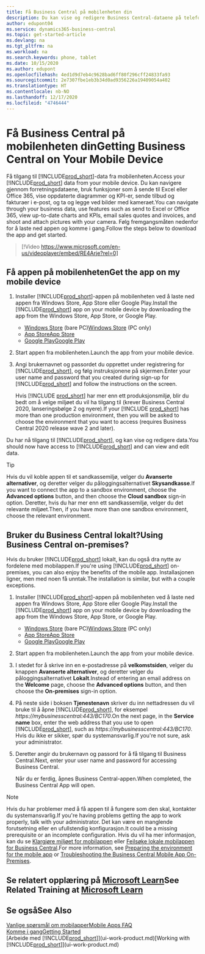 ```yaml
---
title: Få Business Central på mobilenheten din
description: Du kan vise og redigere Business Central-dataene på telefonen eller nettbrettet.
author: edupont04
ms.service: dynamics365-business-central
ms.topic: get-started-article
ms.devlang: na
ms.tgt_pltfrm: na
ms.workload: na
ms.search.keywords: phone, tablet
ms.date: 10/15/2020
ms.author: edupont
ms.openlocfilehash: 4ed1d9d7eb4c9628bad6ff80f296cff24833fa93
ms.sourcegitcommit: 2e7307fbe1eb3b34d0ad9356226a19409054a402
ms.translationtype: HT
ms.contentlocale: nb-NO
ms.lasthandoff: 12/17/2020
ms.locfileid: "4746444"
---
```

# <a name="getting-business-central-on-your-mobile-device"></a><span data-ttu-id="5ea6d-103">Få Business Central på mobilenheten din</span><span class="sxs-lookup"><span data-stu-id="5ea6d-103">Getting Business Central on Your Mobile Device</span></span>

<span data-ttu-id="5ea6d-104">Få tilgang til [!INCLUDE[prod_short](includes/prod_short.md)]-data fra mobilenheten.</span><span class="sxs-lookup"><span data-stu-id="5ea6d-104">Access your [!INCLUDE[prod_short](includes/prod_short.md)] data from your mobile device.</span></span> <span data-ttu-id="5ea6d-105">Du kan navigere gjennom forretningsdataene, bruk funksjoner som å sende til Excel eller Office 365, vise oppdaterte diagrammer og KPI-er, sende tilbud og fakturaer i e-post, og ta og legge ved bilder med kameraet.</span><span class="sxs-lookup"><span data-stu-id="5ea6d-105">You can navigate through your business data, use features such as send to Excel or Office 365, view up-to-date charts and KPIs, email sales quotes and invoices, and shoot and attach pictures with your camera.</span></span> <span data-ttu-id="5ea6d-106">Følg fremgangsmåten nedenfor for å laste ned appen og komme i gang.</span><span class="sxs-lookup"><span data-stu-id="5ea6d-106">Follow the steps below to download the app and get started.</span></span>

> [!Video https://www.microsoft.com/en-us/videoplayer/embed/RE4Arje?rel=0]

## <a name="get-the-app-on-my-mobile-device"></a><span data-ttu-id="5ea6d-107">Få appen på mobilenheten</span><span class="sxs-lookup"><span data-stu-id="5ea6d-107">Get the app on my mobile device</span></span>

1. <span data-ttu-id="5ea6d-108">Installer [!INCLUDE[prod_short](includes/prod_short.md)]-appen på mobilenheten ved å laste ned appen fra Windows Store, App Store eller Google Play.</span><span class="sxs-lookup"><span data-stu-id="5ea6d-108">Install the [!INCLUDE[prod_short](includes/prod_short.md)] app on your mobile device by downloading the app from the Windows Store, App Store, or Google Play.</span></span>  

   - <span data-ttu-id="5ea6d-109">[Windows Store](https://go.microsoft.com/fwlink/?LinkId=734848) (bare PC)</span><span class="sxs-lookup"><span data-stu-id="5ea6d-109">[Windows Store](https://go.microsoft.com/fwlink/?LinkId=734848) (PC only)</span></span>
   - [<span data-ttu-id="5ea6d-110">App Store</span><span class="sxs-lookup"><span data-stu-id="5ea6d-110">App Store</span></span>](https://go.microsoft.com/fwlink/?LinkId=734847)
   - [<span data-ttu-id="5ea6d-111">Google Play</span><span class="sxs-lookup"><span data-stu-id="5ea6d-111">Google Play</span></span>](https://go.microsoft.com/fwlink/?LinkId=734849)
2. <span data-ttu-id="5ea6d-112">Start appen fra mobilenheten.</span><span class="sxs-lookup"><span data-stu-id="5ea6d-112">Launch the app from your mobile device.</span></span>
3. <span data-ttu-id="5ea6d-113">Angi brukernavnet og passordet du opprettet under registrering for [!INCLUDE[prod_short](includes/prod_short.md)], og følg instruksjonene på skjermen.</span><span class="sxs-lookup"><span data-stu-id="5ea6d-113">Enter your user name and password that you created during sign-up for [!INCLUDE[prod_short](includes/prod_short.md)] and follow the instructions on the screen.</span></span>

    <span data-ttu-id="5ea6d-114">Hvis [!INCLUDE [prod_short](includes/prod_short.md)] har mer enn ett produksjonsmiljø, blir du bedt om å velge miljøet du vil ha tilgang til (krever Business Central 2020, lanseringsbølge 2 og nyere).</span><span class="sxs-lookup"><span data-stu-id="5ea6d-114">If your [!INCLUDE [prod_short](includes/prod_short.md)] has more than one production environment, then you will be asked to choose the environment that you want to access (requires Business Central 2020 release wave 2 and later).</span></span>

<span data-ttu-id="5ea6d-115">Du har nå tilgang til [!INCLUDE[prod_short](includes/prod_short.md)], og kan vise og redigere data.</span><span class="sxs-lookup"><span data-stu-id="5ea6d-115">You should now have access to [!INCLUDE[prod_short](includes/prod_short.md)] and can view and edit data.</span></span>  

> [!TIP]
> <span data-ttu-id="5ea6d-116">Hvis du vil koble appen til et sandkassemiljø, velger du **Avanserte alternativer**, og deretter velger du påloggingsalternativet **Skysandkasse**.</span><span class="sxs-lookup"><span data-stu-id="5ea6d-116">If you want to connect the app to a sandbox environment, choose the **Advanced options** button, and then choose the **Cloud sandbox** sign-in option.</span></span> <span data-ttu-id="5ea6d-117">Deretter, hvis du har mer enn ett sandkassemiljø, velger du det relevante miljøet.</span><span class="sxs-lookup"><span data-stu-id="5ea6d-117">Then, if you have more than one sandbox environment, choose the relevant environment.</span></span>

## <a name="using-business-central-on-premises"></a><span data-ttu-id="5ea6d-118">Bruker du Business Central lokalt?</span><span class="sxs-lookup"><span data-stu-id="5ea6d-118">Using Business Central on-premises?</span></span>

<span data-ttu-id="5ea6d-119">Hvis du bruker [!INCLUDE[prod_short](includes/prod_short.md)] lokalt, kan du også dra nytte av fordelene med mobilappen.</span><span class="sxs-lookup"><span data-stu-id="5ea6d-119">If you're using [!INCLUDE[prod_short](includes/prod_short.md)] on-premises, you can also enjoy the benefits of the mobile app.</span></span> <span data-ttu-id="5ea6d-120">Installasjonen ligner, men med noen få unntak.</span><span class="sxs-lookup"><span data-stu-id="5ea6d-120">The installation is similar, but with a couple exceptions.</span></span>

1. <span data-ttu-id="5ea6d-121">Installer [!INCLUDE[prod_short](includes/prod_short.md)]-appen på mobilenheten ved å laste ned appen fra Windows Store, App Store eller Google Play.</span><span class="sxs-lookup"><span data-stu-id="5ea6d-121">Install the [!INCLUDE[prod_short](includes/prod_short.md)] app on your mobile device by downloading the app from the Windows Store, App Store, or Google Play.</span></span>  

   - <span data-ttu-id="5ea6d-122">[Windows Store](https://go.microsoft.com/fwlink/?LinkId=734848) (bare PC)</span><span class="sxs-lookup"><span data-stu-id="5ea6d-122">[Windows Store](https://go.microsoft.com/fwlink/?LinkId=734848) (PC only)</span></span>
   - [<span data-ttu-id="5ea6d-123">App Store</span><span class="sxs-lookup"><span data-stu-id="5ea6d-123">App Store</span></span>](https://go.microsoft.com/fwlink/?LinkId=734847)
   - [<span data-ttu-id="5ea6d-124">Google Play</span><span class="sxs-lookup"><span data-stu-id="5ea6d-124">Google Play</span></span>](https://go.microsoft.com/fwlink/?LinkId=734849)
2. <span data-ttu-id="5ea6d-125">Start appen fra mobilenheten.</span><span class="sxs-lookup"><span data-stu-id="5ea6d-125">Launch the app from your mobile device.</span></span>
3. <span data-ttu-id="5ea6d-126">I stedet for å skrive inn en e-postadresse på **velkomstsiden**, velger du knappen **Avanserte alternativer**, og deretter velger du påloggingsalternativet **Lokalt**.</span><span class="sxs-lookup"><span data-stu-id="5ea6d-126">Instead of entering an email address on the **Welcome** page, choose the **Advanced options** button, and then choose the **On-premises** sign-in option.</span></span>
4. <span data-ttu-id="5ea6d-127">På neste side i boksen **Tjenestenavn** skriver du inn nettadressen du vil bruke til å åpne [!INCLUDE[prod_short](includes/prod_short.md)], for eksempel *https://mybusinesscentral:443/BC170*.</span><span class="sxs-lookup"><span data-stu-id="5ea6d-127">On the next page, in the **Service name** box, enter the web address that you use to open [!INCLUDE[prod_short](includes/prod_short.md)], such as *https://mybusinesscentral:443/BC170*.</span></span> <span data-ttu-id="5ea6d-128">Hvis du ikke er sikker, spør du systemansvarlig.</span><span class="sxs-lookup"><span data-stu-id="5ea6d-128">If you're not sure, ask your administrator.</span></span>
5. <span data-ttu-id="5ea6d-129">Deretter angir du brukernavn og passord for å få tilgang til Business Central.</span><span class="sxs-lookup"><span data-stu-id="5ea6d-129">Next, enter your user name and password for accessing Business Central.</span></span>

   <span data-ttu-id="5ea6d-130">Når du er ferdig, åpnes Business Central-appen.</span><span class="sxs-lookup"><span data-stu-id="5ea6d-130">When completed, the Business Central App will open.</span></span>

> [!NOTE]
> <span data-ttu-id="5ea6d-131">Hvis du har problemer med å få appen til å fungere som den skal, kontakter du systemansvarlig.</span><span class="sxs-lookup"><span data-stu-id="5ea6d-131">If you're having problems getting the app to work properly, talk with your administrator.</span></span> <span data-ttu-id="5ea6d-132">Det kan være en manglende forutsetning eller en ufullstendig konfigurasjon.</span><span class="sxs-lookup"><span data-stu-id="5ea6d-132">It could be a missing prerequisite or an incomplete configuration.</span></span> <span data-ttu-id="5ea6d-133">Hvis du vil ha mer informasjon, kan du se [Klargjøre miljøet for mobilappen](/dynamics365/business-central/dev-itpro/deployment/install-business-central-app#prereqs) eller [Feilsøke  lokale mobilappen for Business Central](/dynamics365/business-central/dev-itpro/developer/devenv-troubleshooting-the-mobile-app).</span><span class="sxs-lookup"><span data-stu-id="5ea6d-133">For more information, see  [Preparing the environment for the mobile app](/dynamics365/business-central/dev-itpro/deployment/install-business-central-app#prereqs) or [Troubleshooting the Business Central Mobile App On-Premises](/dynamics365/business-central/dev-itpro/developer/devenv-troubleshooting-the-mobile-app).</span></span>

## <a name="see-related-training-at-microsoft-learn"></a><span data-ttu-id="5ea6d-134">Se relatert opplæring på [Microsoft Learn](/learn/modules/alternative-interfaces-dynamics-365-business-central/index)</span><span class="sxs-lookup"><span data-stu-id="5ea6d-134">See Related Training at [Microsoft Learn](/learn/modules/alternative-interfaces-dynamics-365-business-central/index)</span></span>

## <a name="see-also"></a><span data-ttu-id="5ea6d-135">Se også</span><span class="sxs-lookup"><span data-stu-id="5ea6d-135">See Also</span></span>

[<span data-ttu-id="5ea6d-136">Vanlige spørsmål om mobilapper</span><span class="sxs-lookup"><span data-stu-id="5ea6d-136">Mobile Apps FAQ</span></span>](ui-mobile-faq.md)  
[<span data-ttu-id="5ea6d-137">Komme i gang</span><span class="sxs-lookup"><span data-stu-id="5ea6d-137">Getting Started</span></span>](product-get-started.md)  
<span data-ttu-id="5ea6d-138">[Arbeide med [!INCLUDE[prod_short](includes/prod_short.md)]](ui-work-product.md)</span><span class="sxs-lookup"><span data-stu-id="5ea6d-138">[Working with [!INCLUDE[prod_short](includes/prod_short.md)]](ui-work-product.md)</span></span>  
